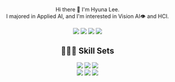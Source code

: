 


<div align=center>
  Hi there 👋 I'm Hyuna Lee.<br> I majored in Applied AI, and I'm interested in Vision AI👁 and HCI. <br>
</div>
<br>
<div align=center>
  <a href="https://github.com/lee-hyun-a" target="_blank"><img src="https://img.shields.io/badge/GitHub-181717?style=flat-square&logo=GitHub&logoColor=white"/></a>
  <a href="https://leehyuna.notion.site/af4caee250c74744a7f3a44ef143110c?pvs=4" target="_blank"><img src="https://img.shields.io/badge/Notion-FFFFFF?style=flat-square&logo=Notion&logoColor=black"/></a>
  <a href="https://velog.io/@leehyuna" target="_blank"><img src="https://img.shields.io/badge/Blog-EA4AAA?style=flat-square&logo=GitHub Sponsors&logoColor=white"/></a>
  <a href="mailto:leehyuna.official@gmail.com" target="_blank"><img src="https://img.shields.io/badge/leehyuna.official@gmail.com-EA4335?style=flat-square&logo=Gmail&logoColor=white"/></a>
</div>

<div align=center><h2>👩🏻‍💻 Skill Sets</h2></div>
<div align=center>
  <img src="https://img.shields.io/badge/python-3776AB?style=flat-square&logo=python&logoColor=white">
  <img src="https://img.shields.io/badge/kotlin-7F52FF?style=flat-square&logo=kotlin&logoColor=white">
  <img src="https://img.shields.io/badge/C-A8B9CC?style=flat-square&logo=C&logoColor=white">

  <br>
  <img src="https://img.shields.io/badge/Tensorflow-FF6F00?style=flat-square&logo=Tensorflow&logoColor=white">
  <img src="https://img.shields.io/badge/Pytorch-EE4C2C?style=flat-square&logo=Pytorch&logoColor=white">
  <img src="https://img.shields.io/badge/sklearn-F7931E?style=flat-square&logo=scikit-learn&logoColor=white">
</div>



<!--
**lee-hyun-a/lee-hyun-a** is a ✨ _special_ ✨ repository because its `README.md` (this file) appears on your GitHub profile.

Here are some ideas to get you started:

- 🔭 I’m currently working on ...
- 🌱 I’m currently learning ...
- 👯 I’m looking to collaborate on ...
- 🤔 I’m looking for help with ...
- 💬 Ask me about ...
- 📫 How to reach me: ...
- 😄 Pronouns: ...
- ⚡ Fun fact: ...
-->
